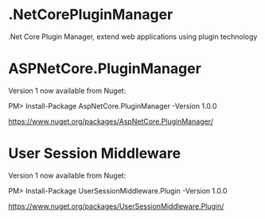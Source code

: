 # .NetCorePluginManager
.Net Core Plugin Manager, extend web applications using plugin technology

# ASPNetCore.PluginManager
Version 1 now available from Nuget:

PM> Install-Package AspNetCore.PluginManager -Version 1.0.0

https://www.nuget.org/packages/AspNetCore.PluginManager/


# User Session Middleware
Version 1 now available from Nuget:

PM> Install-Package UserSessionMiddleware.Plugin -Version 1.0.0

https://www.nuget.org/packages/UserSessionMiddleware.Plugin/
